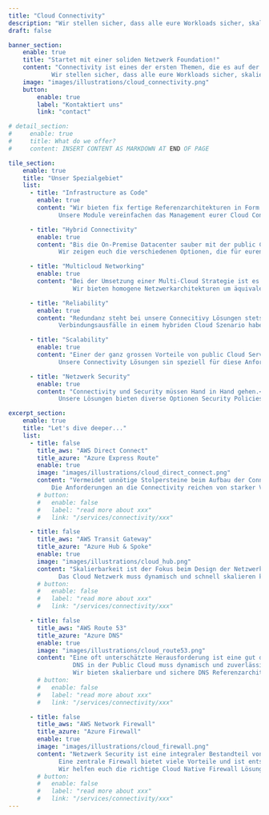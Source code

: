 ```yaml
---
title: "Cloud Connectivity"
description: "Wir stellen sicher, dass alle eure Workloads sicher, skalierbar und zuverlässig mit AWS und Azure verbunden sind."
draft: false

banner_section:
    enable: true
    title: "Startet mit einer soliden Netzwerk Foundation!"
    content: "Connectivity ist eines der ersten Themen, die es auf der Cloud Journey zu lösen gilt.<br><br>
            Wir stellen sicher, dass alle eure Workloads sicher, skalierbar und zuverlässig mit AWS und Azure verbunden sind."
    image: "images/illustrations/cloud_connectivity.png"
    button:
        enable: true
        label: "Kontaktiert uns"
        link: "contact"

# detail_section:
#     enable: true
#     title: What do we offer?
#     content: INSERT CONTENT AS MARKDOWN AT END OF PAGE

tile_section:
    enable: true
    title: "Unser Spezialgebiet"
    list:
      - title: "Infrastructure as Code"
        enable: true
        content: "Wir bieten fix fertige Referenzarchitekturen in Form von [Terraform](/faq/#iac 'What is Infrastructure as Code?') Modulen, die die verschiedensten Connectivity Anforderungen abdecken können.
              Unsere Module vereinfachen das Management eurer Cloud Connectivity Lösung, reduzieren Fehlerquellen und erhöhen eure Time-To-Market"

      - title: "Hybrid Connectivity"
        enable: true
        content: "Bis die On-Premise Datacenter sauber mit der public Cloud verbunden sind gibt es viele Hindernisse.<br><br>
              Wir zeigen euch die verschiedenen Optionen, die für euren Anforderungen und Use-Cases in Frage kommen und helfen euch die perfekte Lösung zu implementieren."

      - title: "Multicloud Networking"
        enable: true
        content: "Bei der Umsetzung einer Multi-Cloud Strategie ist es entscheidend, die Connectivity zu standardisieren.<br><br>
                  Wir bieten homogene Netzwerkarchitekturen um äquivalente Connectivity Lösungen zu den verschieden Cloud Anbietern zu ermöglichen."

      - title: "Reliability"
        enable: true
        content: "Redundanz steht bei unsere Connecitivy Lösungen stets im Vordergrund.<br><br>
              Verbindungsausfälle in einem hybriden Cloud Szenario haben in den meisten Fällen schwere Folgen für die Workloads und damit auf das Business."

      - title: "Scalability"
        enable: true
        content: "Einer der ganz grossen Vorteile von public Cloud Services ist ihre Skalierbarkeit.<br><br>
              Unsere Connectivity Lösungen sin speziell für diese Anforderung entwickelt und skalieren mit eurem Workload mit."

      - title: "Netzwerk Security"
        enable: true
        content: "Connectivity und Security müssen Hand in Hand gehen.<br><br>
              Unsere Lösungen bieten diverse Optionen Security Policies direkt auf dem Netzwerk Layer zu forcieren."

excerpt_section:
    enable: true
    title: "Let's dive deeper..."
    list:
      - title: false
        title_aws: "AWS Direct Connect"
        title_azure: "Azure Express Route"
        enable: true
        image: "images/illustrations/cloud_direct_connect.png"
        content: "Vermeidet unnötige Stolpersteine beim Aufbau der Connectivity Lösung zwischen den On-Premise Rechenzentren und der Public Cloud.<br><br>
            Die Anforderungen an die Connectivity reichen von starker Verschlüsselung, grossem Durchsatz bis zu tiefer Latenz und in vielen Fällen ist es eine Kombination davon. Wir kenne all die Stolpersteine bereits aus unserer praktischen Erfahrung im Aufbau von redundanten Direct Connect und Express Route Lösungen und zeigen euch den Weg drum herum."
        # button:
        #   enable: false
        #   label: "read more about xxx"
        #   link: "/services/connectivity/xxx"

      - title: false
        title_aws: "AWS Transit Gateway"
        title_azure: "Azure Hub & Spoke"
        enable: true
        image: "images/illustrations/cloud_hub.png"
        content: "Skalierbarkeit ist der Fokus beim Design der Netzwerkarchitektur in einer Public Cloud Umgebung.<br>
              Das Cloud Netzwerk muss dynamisch und schnell skalieren können um mit den schnelllebigen Cloud Workloads mitzuhalten."
        # button:
        #   enable: false
        #   label: "read more about xxx"
        #   link: "/services/connectivity/xxx"

      - title: false
        title_aws: "AWS Route 53"
        title_azure: "Azure DNS"
        enable: true
        image: "images/illustrations/cloud_route53.png"
        content: "Eine oft unterschätzte Herausforderung ist eine gut durchdachte hybride DNS Lösung.<br>
                  DNS in der Public Cloud muss dynamisch und zuverlässig funktionieren und darf den Arbeitsablauf der Entwicklungsteams nicht ausbremsen.
                  Wir bieten skalierbare und sichere DNS Referenzarchitekturen und helfen euch die richtige Lösung für euer Setup zu implementieren."
        # button:
        #   enable: false
        #   label: "read more about xxx"
        #   link: "/services/connectivity/xxx"

      - title: false
        title_aws: "AWS Network Firewall"
        title_azure: "Azure Firewall"
        enable: true
        image: "images/illustrations/cloud_firewall.png"
        content: "Netzwerk Security ist eine integraler Bestandteil von unseren Connectivity Services.<br>
              Eine zentrale Firewall bietet viele Vorteile und ist entscheidend um eure Cloud Umgebung sicher zu gestalten.
              Wir helfen euch die richtige Cloud Native Firewall Lösung zu finden."
        # button:
        #   enable: false
        #   label: "read more about xxx"
        #   link: "/services/connectivity/xxx"
---
```

